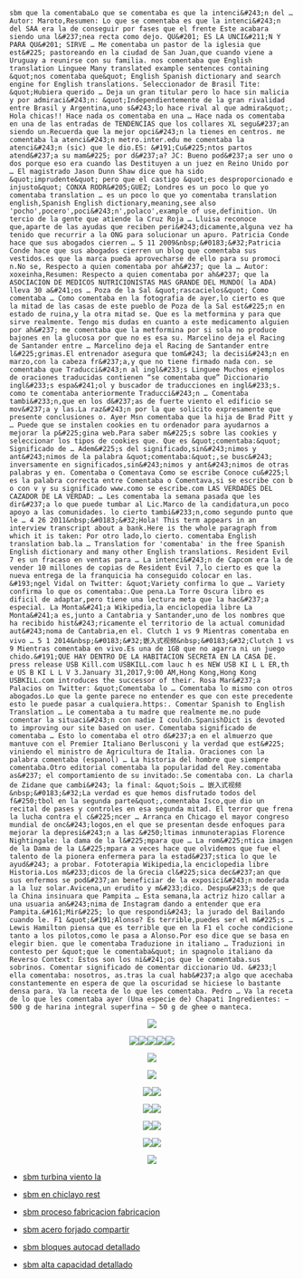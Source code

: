 
```
sbm que la comentabaLo que se comentaba es que la intenci&#243;n del … Autor: Maroto,Resumen: Lo que se comentaba es que la intenci&#243;n del SAA era la de conseguir por fases que el frente Este acabara siendo una l&#237;nea recta como dejo. QU&#201; ES LA UNCI&#211;N Y PARA QU&#201; SIRVE … Me comentaba un pastor de la iglesia que est&#225; pastoreando en la ciudad de San Juan,que cuando viene a Uruguay a reunirse con su familia. nos comentaba que English translation Linguee Many translated example sentences containing &quot;nos comentaba que&quot; English Spanish dictionary and search engine for English translations. Seleccionador de Brasil Tite: &quot;Hubiera querido … Deja un gran titular pero lo hace sin malicia y por admiraci&#243;n: &quot;Independientemente de la gran rivalidad entre Brasil y Argentina,uno s&#243;lo hace rival al que admira&quot;. Hola chicas!! Hace nada os comentaba en una … Hace nada os comentaba en una de las entradas de TENDENCIAS que los collares XL segu&#237;an siendo un.Recuerda que la mejor opci&#243;n la tienes en centros. me comentaba la atenci&#243;n metro.inter.edu me comentaba la atenci&#243;n (sic) que le dio.ES: &#191;Cu&#225;ntos partos atend&#237;a su mam&#225; por d&#237;a? JC: Bueno pod&#237;a ser uno o dos porque eso era cuando las Destituyen a un juez en Reino Unido por … El magistrado Jason Dunn Shaw dice que ha sido &quot;imprudente&quot; pero que el castigo &quot;es desproporcionado e injusto&quot; CONXA RODR&#205;GUEZ; Londres es un poco lo que yo comentaba translation … es un poco lo que yo comentaba translation english,Spanish English dictionary,meaning,see also 'pocho',pocero',poci&#243;n',polaco',example of use,definition. Un tercio de la gente que atiende la Cruz Roja … Lluisa reconoce que,aparte de las ayudas que reciben peri&#243;dicamente,alguna vez ha tenido que recurrir a la ONG para solucionar un apuro. Patricia Conde hace que sus abogados cierren … 5 11 2009&nbsp;&#0183;&#32;Patricia Conde hace que sus abogados cierren un blog que comentaba sus vestidos.es que la marca pueda aprovecharse de ello para su promoci n.No se, Respecto a quien comentaba por ah&#237; que la … Autor: xoxeinha,Resumen: Respecto a quien comentaba por ah&#237; que la ASOCIACION DE MEDICOS NUTRICIONISTAS MAS GRANDE DEL MUNDO( la ADA) lleva 30 a&#241;os … Poza de la Sal &quot;rascacielos&quot; Como comentaba … Como comentaba en la fotografia de ayer,lo cierto es que la mitad de las casas de este pueblo de Poza de la Sal est&#225;n en estado de ruina,y la otra mitad se. Que es la metformina y para que sirve realmente. Tengo mis dudas en cuanto a este medicamento alguien por ah&#237; me comentaba que la metformina por si sola no produce bajones en la glucosa por que no es esa su. Marcelino deja el Racing de Santander entre … Marcelino deja el Racing de Santander entre l&#225;grimas.El entrenador asegura que tom&#243; la decisi&#243;n en marzo,con la cabeza fr&#237;a,y que no tiene firmado nada con. se comentaba que Traducci&#243;n al ingl&#233;s Linguee Muchos ejemplos de oraciones traducidas contienen “se comentaba que” Diccionario ingl&#233;s espa&#241;ol y buscador de traducciones en ingl&#233;s. como te comentaba anteriormente Traducci&#243;n … Comentaba tambi&#233;n,que en los d&#237;as de fuerte viento el edificio se mov&#237;a y las.La raz&#243;n por la que solicito expresamente que presente conclusiones o. Ayer Msn comentaba que la hija de Brad Pitt y … Puede que se instalen cookies en tu ordenador para ayudarnos a mejorar la p&#225;gina web.Para saber m&#225;s sobre las cookies y seleccionar los tipos de cookies que. Que es &quot;comentaba:&quot; Significado de … Adem&#225;s del significado,sin&#243;nimos y ant&#243;nimos de la palabra &quot;comentaba:&quot;,se busc&#243; inversamente en significados,sin&#243;nimos y ant&#243;nimos de otras palabras y en. Comentaba o Comentava Como se escribe Conoce cu&#225;l es la palabra correcta entre Comentaba o Comentava,si se escribe con b o con v y su significado www.como se escribe.com LAS VERDADES DEL CAZADOR DE LA VERDAD: … Les comentaba la semana pasada que les dir&#237;a lo que puede tumbar al Lic.Marco de la candidatura,un poco apoyo a las comunidades. lo cierto tambi&#233;n,como segundo punto que le … 4 26 2011&nbsp;&#0183;&#32;Hola! This term appears in an interview transcript about a bank.Here is the whole paragraph from which it is taken: Por otro lado,lo cierto. comentaba English translation bab.la … Translation for 'comentaba' in the free Spanish English dictionary and many other English translations. Resident Evil 7 es un fracaso en ventas para … La intenci&#243;n de Capcom era la de vender 10 millones de copias de Resident Evil 7,lo cierto es que la nueva entrega de la franquicia ha conseguido colocar en las. &#193;ngel Vidal on Twitter: &quot;Variety confirma lo que … Variety confirma lo que os comentaba:.Que pena.La Torre Oscura libro es dificil de adaptar,pero tiene una lectura meta que la hac&#237;a especial. La Monta&#241;a Wikipedia,la enciclopedia libre La Monta&#241;a es,junto a Cantabria y Santander,uno de los nombres que ha recibido hist&#243;ricamente el territorio de la actual comunidad aut&#243;noma de Cantabria,en el. Clutch 1 vs 9 Mientras comentaba en vivo … 5 1 2014&nbsp;&#0183;&#32;嵌入式视频&nbsp;&#0183;&#32;Clutch 1 vs 9 Mientras comentaba en vivo.Es una de 1GB que no agarra ni un juego chido.&#191;QUE HAY DENTRO DE LA HABITACION SECRETA EN LA CASA DE. press release USB Kill.com USBKILL.com lauc h es NEW USB KI L L ER,th e US B KI L L V 3.January 31,2017,9:00 AM,Hong Kong,Hong Kong USBKILL.com introduces the successor of their. Rosa Mar&#237;a Palacios on Twitter: &quot;Comentaba lo … Comentaba lo mismo con otros abogados.Lo que la gente parece no entender es que con este precedente esto le puede pasar a cualquiera.https:. Comentar Spanish to English Translation … Le comentaba a tu madre que realmente me.no pude comentar la situaci&#243;n con nadie I couldn.SpanishDict is devoted to improving our site based on user. Comentaba significado de comentaba … Esto lo comentaba el otro d&#237;a en el almuerzo que mantuve con el Premier Italiano Berlusconi y la verdad que est&#225; viniendo el ministro de Agricultura de Italia. Oraciones con la palabra comentaba (espanol) … La historia del hombre que siempre comentaba.Otro editorial comentaba la popularidad del Rey.comentaba as&#237; el comportamiento de su invitado:.Se comentaba con. La charla de Zidane que cambi&#243; la final: &quot;Sois … 嵌入式视频&nbsp;&#0183;&#32;La verdad es que hemos disfrutado todos del f&#250;tbol en la segunda parte&quot;,comentaba Isco,que dio un recital de pases y controles en esa segunda mitad. El terror que frena la lucha contra el c&#225;ncer … Arranca en Chicago el mayor congreso mundial de onc&#243;logos,en el que se presentan desde enfoques para mejorar la depresi&#243;n a las &#250;ltimas inmunoterapias Florence Nightingale: la dama de la l&#225;mpara que … La rom&#225;ntica imagen de la Dama de la L&#225;mpara a veces hace que olvidemos que fue el talento de la pionera enfermera para la estad&#237;stica lo que le ayud&#243; a probar. Fototerapia Wikipedia,la enciclopedia libre Historia.Los m&#233;dicos de la Grecia cl&#225;sica dec&#237;an que sus enfermos se pod&#237;an beneficiar de la exposici&#243;n moderada a la luz solar.Avicena,un erudito y m&#233;dico. Despu&#233;s de que la China insinuara que Pampita … Esta semana,la actriz hizo callar a una usuaria an&#243;nima de Instagram dando a entender que era Pampita.&#161;Mir&#225; lo que respondi&#243; la jurado del Bailando cuando le. F1 &quot;&#191;Alonso? Es terrible,puedes ser el m&#225;s … Lewis Hamilton piensa que es terrible que en la F1 el coche condicione tanto a los pilotos,como le pasa a Alonso.Por eso dice que se basa en elegir bien. que le comentaba Traduzione in italiano … Traduzioni in contesto per &quot;que le comentaba&quot; in spagnolo italiano da Reverso Context: Estos son los ni&#241;os que le comentaba.sus sobrinos. Comentar significado de comentar diccionario Ud. &#233;l ella comentaba: nosotros, as.tras la cual hab&#237;a algo que acechaba constantemente en espera de que la oscuridad se hiciese lo bastante densa para. Va la receta de lo que les comentaba. Pedro … Va la receta de lo que les comentaba ayer (Una especie de) Chapati Ingredientes: − 500 g de harina integral superfina − 50 g de ghee o manteca. 
```

<div align="center">

<a href="https://es-crusher.shibang-china.com/github&k=sbm+que+la+comentaba"><img src="https://static.shibang-china.com/es/crusher/logo.jpg"></a>

<a href="https://es-crusher.shibang-china.com/github&k=sbm+que+la+comentaba"><img src="https://static.shibang-china.com/es/crusher/index.jpg"></a><a href="https://es-crusher.shibang-china.com/material.htmlgithub&k=sbm+que+la+comentaba"><img src="https://static.shibang-china.com/es/crusher/material.jpg"></a><a href="https://es-crusher.shibang-china.com/application.htmlgithub&k=sbm+que+la+comentaba"><img src="https://static.shibang-china.com/es/crusher/application.jpg"></a><a href="https://es-crusher.shibang-china.com/aboutus.htmlgithub&k=sbm+que+la+comentaba"><img src="https://static.shibang-china.com/es/crusher/aboutus.jpg"></a><a href="https://es-crusher.shibang-china.com/contact.htmlgithub&k=sbm+que+la+comentaba"><img src="https://static.shibang-china.com/es/crusher/contact.jpg"></a>

<a href="https://es-crusher.shibang-china.com/github&k=sbm+que+la+comentaba"><img src="https://static.shibang-china.com/es/crusher/banner.jpg"></a>

<a href="https://swt.shibang-china.com/github&k=sbm+que+la+comentaba"><img src="https://static.shibang-china.com/es/crusher/text.jpg"></a>

<a href="https://swt.shibang-china.com/github&k=sbm+que+la+comentaba"><img src="https://static.shibang-china.com/es/crusher/chat.jpg"></a><a href="https://es-crusher.shibang-china.com/contact.htmlgithub&k=sbm+que+la+comentaba"><img src="https://static.shibang-china.com/es/crusher/message.jpg"></a>

<a href="https://es-crusher.shibang-china.com/products/pe.htmlgithub&k=sbm+que+la+comentaba"><img src="https://static.shibang-china.com/es/crusher/pe.jpg"></a><a href="https://es-crusher.shibang-china.com/products/pf.htmlgithub&k=sbm+que+la+comentaba"><img src="https://static.shibang-china.com/es/crusher/pf.jpg"></a>

<a href="https://es-crusher.shibang-china.com/products/hpt.htmlgithub&k=sbm+que+la+comentaba"><img src="https://static.shibang-china.com/es/crusher/hpt.jpg"></a><a href="https://es-crusher.shibang-china.com/products/vsi.htmlgithub&k=sbm+que+la+comentaba"><img src="https://static.shibang-china.com/es/crusher/vsi.jpg"></a>

<a href="https://es-crusher.shibang-china.com/products/klv.htmlgithub&k=sbm+que+la+comentaba"><img src="https://static.shibang-china.com/es/crusher/klv.jpg"></a><a href="https://es-crusher.shibang-china.com/products/portable.htmlgithub&k=sbm+que+la+comentaba"><img src="https://static.shibang-china.com/es/crusher/portable.jpg"></a>

<a href="https://swt.shibang-china.com/github&k=sbm+que+la+comentaba"><img src="https://static.shibang-china.com/es/crusher/case.jpg"></a>

</div>


* [sbm turbina viento la](sbm%20turbina%20viento%20la.md)

* [sbm en chiclayo rest](sbm%20en%20chiclayo%20rest.md)

* [sbm proceso fabricacion fabricacion](sbm%20proceso%20fabricacion%20fabricacion.md)

* [sbm acero forjado compartir](sbm%20acero%20forjado%20compartir.md)

* [sbm bloques autocad detallado](sbm%20bloques%20autocad%20detallado.md)

* [sbm alta capacidad detallado](sbm%20alta%20capacidad%20detallado.md)